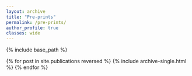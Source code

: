```yaml
---
layout: archive
title: "Pre-prints"
permalink: /pre-prints/
author_profile: true
classes: wide
---
```


{% include base_path %}

{% for post in site.publications reversed %}
  {% include archive-single.html %}
{% endfor %}